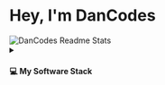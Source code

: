 <h1>Hey, I'm DanCodes</h1>

<picture>
  <source media="(prefers-color-scheme: dark)" srcset="https://github-stats.dancodes.online/?username=dan-online&show_icons=true&include_all_commits=true&count_private=true&theme=dark">
  <source media="(prefers-color-scheme: light)" srcset="https://github-stats.dancodes.online/?username=dan-online&show_icons=true&include_all_commits=true&count_private=true&theme=light">
  <img alt="DanCodes Readme Stats" src="https://github-stats.dancodes.online/?username=dan-online&show_icons=true&include_all_commits=true&count_private=true&theme=light">
</picture>



<details>
  <summary>
    <h4>💻 My Software Stack</h4>
  </summary>

  <h4>Frontend</h4>

<a href="https://kit.svelte.dev/" target="_blank" rel="noreferrer"><img src="https://img.shields.io/badge/sveltekit-%23ffffff.svg?style=for-the-badge&logo=svelte" alt="sveltekit" /></a>
<a href="https://reactjs.org/" target="_blank" rel="noreferrer"><img src="https://img.shields.io/badge/react-%2320232a.svg?style=for-the-badge&logo=react&logoColor=%2361DAFB" alt="react" /></a>
<a href="https://nuxtjs.org/" target="_blank" rel="noreferrer"><img src="https://img.shields.io/badge/nuxt.js-%2300C58E.svg?style=for-the-badge&logo=nuxt.js&logoColor=white" alt="nuxtjs" /></a>
<a href="https://vuejs.org/" target="_blank" rel="noreferrer"><img src="https://img.shields.io/badge/vue.js-%2335495e.svg?style=for-the-badge&logo=vue.js&logoColor=%234FC08D" alt="vuejs" /></a>
<a href="https://threejs.org/" target="_blank" rel="noreferrer"><img src="https://img.shields.io/badge/three.js-%23000000.svg?style=for-the-badge&logo=three.js&logoColor=white" alt="threejs" /></a>
<a href="https://getbootstrap.com" target="_blank" rel="noreferrer"><img src="https://img.shields.io/badge/bootstrap-%23563D7C.svg?style=for-the-badge&logo=bootstrap&logoColor=white" alt="bootstrap" /></a>
<a href="https://www.w3schools.com/css/" target="_blank" rel="noreferrer"><img src="https://img.shields.io/badge/css3-%231572B6.svg?style=for-the-badge&logo=css3&logoColor=white" alt="css3" /></a>
<a href="https://tailwindcss.com/" target="_blank" rel="noreferrer"><img src="https://img.shields.io/badge/tailwindcss-%2338B2AC.svg?style=for-the-badge&logo=tailwind-css&logoColor=white" alt="tailwindcss" /></a>
<a href="https://jquery.com" target="_blank" rel="noreferrer"><img src="https://img.shields.io/badge/jquery-%230769AD.svg?style=for-the-badge&logo=jquery&logoColor=white" alt="jquery" /></a>
<a href="https://www.w3.org/html/" target="_blank" rel="noreferrer"><img src="https://img.shields.io/badge/html5-%23E34F26.svg?style=for-the-badge&logo=html5&logoColor=white" alt="html5" /></a>
<a href="https://www.solidjs.com/" target="_blank" rel="noreferrer"><img src="https://img.shields.io/badge/solidjs-%23E34F26.svg?style=for-the-badge&logo=solid&logoColor=white" alt="solidjs" /></a>

<h4>Backend</h4>

<a href="https://nodejs.org" target="_blank" rel="noreferrer"><img src="https://img.shields.io/badge/node.js-%2343853D.svg?style=for-the-badge&logo=node.js&logoColor=white" alt="nodejs" /></a>
<a href="https://expressjs.com" target="_blank" rel="noreferrer"><img src="https://img.shields.io/badge/express.js-%23404d59.svg?style=for-the-badge&logo=express" alt="express" /></a>
<a href="https://www.fastify.io/" target="_blank" rel="noreferrer"><img src="https://img.shields.io/badge/fastify-%23009639.svg?style=for-the-badge&logo=fastify&logoColor=white" alt="fastify" /></a>
<a href="https://www.mongodb.com/" target="_blank" rel="noreferrer"><img src="https://img.shields.io/badge/mongodb-%234ea94b.svg?style=for-the-badge&logo=mongodb&logoColor=white" alt="mongodb" /></a>
<a href="https://www.mysql.com/" target="_blank" rel="noreferrer"><img src="https://img.shields.io/badge/mysql-%2300f.svg?style=for-the-badge&logo=mysql&logoColor=white" alt="mysql" /></a>
<a href="https://www.nginx.com" target="_blank" rel="noreferrer"><img src="https://img.shields.io/badge/nginx-%23009639.svg?style=for-the-badge&logo=nginx&logoColor=white" alt="nginx" /></a>
<a href="https://redis.io" target="_blank" rel="noreferrer"><img src="https://img.shields.io/badge/redis-%23DD0031.svg?style=for-the-badge&logo=redis&logoColor=white" alt="redis" /></a>
<a href="https://graphql.org/" target="_blank" rel="noreferrer"><img src="https://img.shields.io/badge/graphql-%23E10098.svg?style=for-the-badge&logo=graphql&logoColor=white" alt="graphql" /></a>

<h4>Cloud</h4>

<a href="https://aws.amazon.com" target="_blank" rel="noreferrer"><img src="https://img.shields.io/badge/amazonaws-%23FF9900.svg?style=for-the-badge&logo=amazon-aws&logoColor=white" alt="amazonaws" /></a>
<a href="https://cloud.google.com" target="_blank" rel="noreferrer"><img src="https://img.shields.io/badge/googlecloud-%234285F4.svg?style=for-the-badge&logo=google-cloud&logoColor=white" alt="googlecloud" /></a>
<a href="https://www.digitalocean.com/" target="_blank" rel="noreferrer"><img src="https://img.shields.io/badge/digitalocean-%230167ff.svg?style=for-the-badge&logo=digitalocean&logoColor=white" alt="digitalocean" /></a>
<a href="https://ubuntu.com/server" target="_blank" rel="noreferrer"><img src="https://img.shields.io/badge/ubuntu-%23E95420.svg?style=for-the-badge&logo=ubuntu&logoColor=white" alt="ubuntu" /></a>

<h4>Deployment</h4>

<a href="https://www.netlify.com" target="_blank" rel="noreferrer"><img src="https://img.shields.io/badge/netlify-%2300C7B7.svg?style=for-the-badge&logo=netlify&logoColor=white" alt="netlify" /></a>
<a href="https://www.cloudflare.com" target="_blank" rel="noreferrer"><img src="https://img.shields.io/badge/cloudflare-%23F38020.svg?style=for-the-badge&logo=cloudflare&logoColor=white" alt="cloudflare" /></a>
<a href="https://www.nginx.com" target="_blank" rel="noreferrer"><img src="https://img.shields.io/badge/nginx-%23009639.svg?style=for-the-badge&logo=nginx&logoColor=white" alt="nginx" /></a>
<a href="https://www.docker.com/" target="_blank" rel="noreferrer"><img src="https://img.shields.io/badge/docker-%230db7ed.svg?style=for-the-badge&logo=docker&logoColor=white" alt="docker" /></a>
<a href="https://www.heroku.com/" target="_blank" rel="noreferrer"><img src="https://img.shields.io/badge/heroku-%23430098.svg?style=for-the-badge&logo=heroku&logoColor=white" alt="heroku" /></a>
<a href="https://tauri.app/" target="_blank" rel="noreferrer"><img src="https://img.shields.io/badge/tauri-%2324c8db.svg?style=for-the-badge&logo=tauri&logoColor=white" alt="tauri" /></a>

<h4>CMS</h4>

<a href="https://strapi.io/" target="_blank" rel="noreferrer"><img src="https://img.shields.io/badge/strapi-%238e76ff.svg?style=for-the-badge&logo=strapi&logoColor=white" alt="strapi" /></a>
<a href="https://wordpress.org" target="_blank" rel="noreferrer"><img src="https://img.shields.io/badge/wordpress-%23117AC9.svg?style=for-the-badge&logo=wordpress&logoColor=white" alt="wordpress" /></a>

<h4>Version Control/CI</h4>

<a href="https://git-scm.com/" target="_blank" rel="noreferrer"><img src="https://img.shields.io/badge/git-%23F05033.svg?style=for-the-badge&logo=git&logoColor=white" alt="git" /></a>
<a href="https://travis-ci.org" target="_blank" rel="noreferrer"><img src="https://img.shields.io/badge/travis--ci-%23E34F26.svg?style=for-the-badge&logo=travis&logoColor=white" alt="travis-ci" /></a>
<a href="https://circleci.com" target="_blank" rel="noreferrer"><img src="https://img.shields.io/badge/circleci-%23161616.svg?style=for-the-badge&logo=circleci&logoColor=white" alt="circleci" /></a>
<a href="https://github.com" target="_blank" rel="noreferrer"><img src="https://img.shields.io/badge/github actions-%23121011.svg?style=for-the-badge&logo=github&logoColor=white" alt="github" /></a>
<a href="https://renovatebot.com" target="_blank" rel="noreferrer"><img src="https://img.shields.io/badge/renovate-%23007998.svg?style=for-the-badge&logo=renovatebot&logoColor=white" alt="renovate" /></a>

</details>
